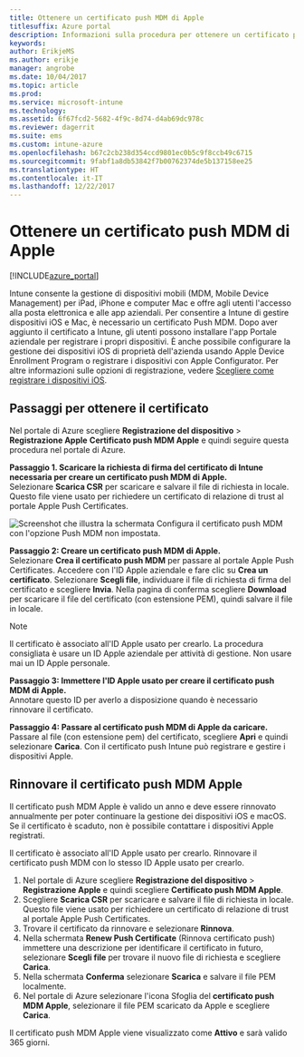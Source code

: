 ```yaml
---
title: Ottenere un certificato push MDM di Apple
titlesuffix: Azure portal
description: Informazioni sulla procedura per ottenere un certificato push MDM di Apple per gestire i dispositivi iOS con Intune."
keywords: 
author: ErikjeMS
ms.author: erikje
manager: angrobe
ms.date: 10/04/2017
ms.topic: article
ms.prod: 
ms.service: microsoft-intune
ms.technology: 
ms.assetid: 6f67fcd2-5682-4f9c-8d74-d4ab69dc978c
ms.reviewer: dagerrit
ms.suite: ems
ms.custom: intune-azure
ms.openlocfilehash: b67c2cb238d354ccd9801ec0b5c9f8ccb49c6715
ms.sourcegitcommit: 9fabf1a8db53842f7b00762374de5b137158ee25
ms.translationtype: HT
ms.contentlocale: it-IT
ms.lasthandoff: 12/22/2017
---
```

# <a name="get-an-apple-mdm-push-certificate"></a>Ottenere un certificato push MDM di Apple

[!INCLUDE[azure_portal](./includes/azure_portal.md)]

Intune consente la gestione di dispositivi mobili (MDM, Mobile Device Management) per iPad, iPhone e computer Mac e offre agli utenti l'accesso alla posta elettronica e alle app aziendali. Per consentire a Intune di gestire dispositivi iOS e Mac, è necessario un certificato Push MDM. Dopo aver aggiunto il certificato a Intune, gli utenti possono installare l'app Portale aziendale per registrare i propri dispositivi. È anche possibile configurare la gestione dei dispositivi iOS di proprietà dell'azienda usando Apple Device Enrollment Program o registrare i dispositivi con Apple Configurator. Per altre informazioni sulle opzioni di registrazione, vedere [Scegliere come registrare i dispositivi iOS](enrollment-method-choose-ios.md).

## <a name="steps-to-get-your-certificate"></a>Passaggi per ottenere il certificato
Nel portale di Azure scegliere **Registrazione del dispositivo** > **Registrazione Apple** **Certificato push MDM Apple** e quindi seguire questa procedura nel portale di Azure.

**Passaggio 1. Scaricare la richiesta di firma del certificato di Intune necessaria per creare un certificato push MDM di Apple.**<br>
Selezionare **Scarica CSR** per scaricare e salvare il file di richiesta in locale. Questo file viene usato per richiedere un certificato di relazione di trust al portale Apple Push Certificates.

  ![Screenshot che illustra la schermata Configura il certificato push MDM con l'opzione Push MDM non impostata.](./media/create-mdm-push-certificate.png)

**Passaggio 2: Creare un certificato push MDM di Apple.**<br>
Selezionare **Crea il certificato push MDM** per passare al portale Apple Push Certificates. Accedere con l'ID Apple aziendale e fare clic su **Crea un certificato**. Selezionare **Scegli file**, individuare il file di richiesta di firma del certificato e scegliere **Invia**. Nella pagina di conferma scegliere **Download** per scaricare il file del certificato (con estensione PEM), quindi salvare il file in locale.

> [!NOTE]
> Il certificato è associato all'ID Apple usato per crearlo. La procedura consigliata è usare un ID Apple aziendale per attività di gestione. Non usare mai un ID Apple personale.

**Passaggio 3: Immettere l'ID Apple usato per creare il certificato push MDM di Apple.**<br>
Annotare questo ID per averlo a disposizione quando è necessario rinnovare il certificato.

**Passaggio 4: Passare al certificato push MDM di Apple da caricare.**<br>
Passare al file (con estensione pem) del certificato, scegliere **Apri** e quindi selezionare **Carica**. Con il certificato push Intune può registrare e gestire i dispositivi Apple.

## <a name="renew-apple-mdm-push-certificate"></a>Rinnovare il certificato push MDM Apple
Il certificato push MDM Apple è valido un anno e deve essere rinnovato annualmente per poter continuare la gestione dei dispositivi iOS e macOS. Se il certificato è scaduto, non è possibile contattare i dispositivi Apple registrati.

Il certificato è associato all'ID Apple usato per crearlo. Rinnovare il certificato push MDM con lo stesso ID Apple usato per crearlo.

1. Nel portale di Azure scegliere **Registrazione del dispositivo** > **Registrazione Apple** e quindi scegliere **Certificato push MDM Apple**.
2. Scegliere **Scarica CSR** per scaricare e salvare il file di richiesta in locale. Questo file viene usato per richiedere un certificato di relazione di trust al portale Apple Push Certificates.
3. Trovare il certificato da rinnovare e selezionare **Rinnova**.
4. Nella schermata **Renew Push Certificate** (Rinnova certificato push) immettere una descrizione per identificare il certificato in futuro, selezionare **Scegli file** per trovare il nuovo file di richiesta e scegliere **Carica**.
5. Nella schermata **Conferma** selezionare **Scarica** e salvare il file PEM localmente.
6. Nel portale di Azure selezionare l'icona Sfoglia del **certificato push MDM Apple**, selezionare il file PEM scaricato da Apple e scegliere **Carica**.

Il certificato push MDM Apple viene visualizzato come **Attivo** e sarà valido 365 giorni.
